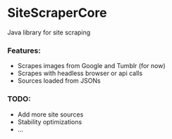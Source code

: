 SiteScraperCore
=================

Java library for site scraping

### Features:
*	Scrapes images from Google and Tumblr (for now)
* 	Scrapes with headless browser or api calls
*	Sources loaded from JSONs

### TODO:
*	Add more site sources
*	Stability optimizations
*	...